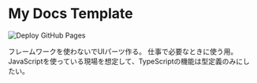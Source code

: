 # My Docs Template
![Deploy GitHub Pages](https://github.com/windchime-yk/ui-parts/workflows/Deploy%20GitHub%20Pages/badge.svg)

フレームワークを使わないでUIパーツ作る。
仕事で必要なときに使う用。JavaScriptを使っている現場を想定して、TypeScriptの機能は型定義のみにしたい。
